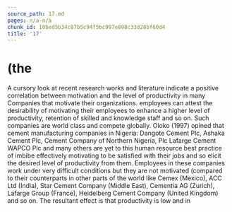 ```yaml
---
source_path: 17.md
pages: n/a-n/a
chunk_id: 10bed5b34c87b5c94f5bc997e898c33d28bf60d4
title: '17'
---
```

# (the

A cursory look at recent research works and literature indicate a positive correlation between motivation and the level of productivity in many Companies that motivate their organizations. employees can attest the desirability of motivating their employees to enhance a higher level of productivity, retention of skilled and knowledge staff and so on. Such companies are world class and compete globally. Oloko (1997) opined that cement manufacturing companies in Nigeria: Dangote Cement Plc, Ashaka Cement Plc, Cement Company of Northern Nigeria, Plc Lafarge Cement WAPCO Plc and many others are yet to this human resource best practice of imbibe effectively motivating to be satisfied with their jobs and so elicit the desired level of productivity from them. Employees in these companies work under very difficult conditions but they are not motivated (compared to their counterparts in other parts of the world like Cemex (Mexico), ACC Ltd (India), Star Cement Company (Middle East), Cementia AG (Zurich), Lafarge Group (France), Heidelberg Cement Company (United Kingdom) and so on. The resultant effect is that productivity is low and in
